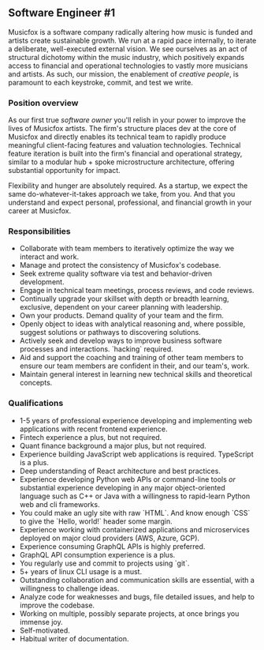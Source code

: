 ## Software Engineer #1

Musicfox is a software company radically altering how music is funded and artists create sustainable growth. We run at a rapid pace internally, to iterate a deliberate, well-executed external vision. We see ourselves as an act of structural dichotomy within the music industry, which positively expands access to financial and operational technologies to vastly more musicians and artists. As such, our mission, the enablement of _creative people_, is paramount to each keystroke, commit, and test we write.

### Position overview

As our first true _software owner_ you'll relish in your power to improve the lives of Musicfox artists. The firm's structure places dev at the core of Musicfox and directly enables its technical team to rapidly produce meaningful client-facing features and valuation technologies. Technical feature iteration is built into the firm's financial and operational strategy, similar to a modular hub + spoke microstructure architecture, offering substantial opportunity for impact.

Flexibility and hunger are absolutely required. As a startup, we expect the same do-whatever-it-takes approach we take, from you. And that you understand and expect personal, professional, and financial growth in your career at Musicfox.  

### Responsibilities

-   Collaborate with team members to iteratively optimize the way we interact and work.
-   Manage and protect the consistency of Musicfox's codebase.
-   Seek extreme quality software via test and behavior-driven development.
-   Engage in technical team meetings, process reviews, and code reviews.
-   Continually upgrade your skillset with depth or breadth learning, exclusive, dependent on your career planning with leadership.
-   Own your products. Demand quality of your team and the firm. 
-   Openly object to ideas with analytical reasoning and, where possible, suggest solutions or pathways to discovering solutions.
-   Actively seek and develop ways to improve business software processes and interactions. \`hacking\` required.
-   Aid and support the coaching and training of other team members to ensure our team members are confident in their, and our team's, work.
-   Maintain general interest in learning new technical skills and theoretical concepts.

### Qualifications

-   1-5 years of professional experience developing and implementing web applications with recent frontend experience.
-   Fintech experience a plus, but not required.
-   Quant finance background a major plus, but not required.
-   Experience building JavaScript web applications is required. TypeScript is a plus.
-   Deep understanding of React architecture and best practices.
-   Experience developing Python web APIs or command-line tools _or_ substantial experience developing in any major object-oriented language such as C++ or Java with a willingness to rapid-learn Python web and cli frameworks.
-   You could make an ugly site with raw \`HTML\`. And know enough \`CSS\` to give the \`Hello, world!\` header some margin.
-   Experience working with containerized applications and microservices deployed on major cloud providers (AWS, Azure, GCP).
-   Experience consuming GraphQL APIs is highly preferred.
-   GraphQL API consumption experience is a plus.
-   You regularly use and commit to projects using \`git\`.  
-   5+ years of linux CLI usage is a must. 
-   Outstanding collaboration and communication skills are essential, with a willingness to challenge ideas.
-   Analyze code for weaknesses and bugs, file detailed issues, and help to improve the codebase.
-   Working on multiple, possibly separate projects, at once brings you immense joy.
-   Self-motivated.
-   Habitual writer of documentation.
